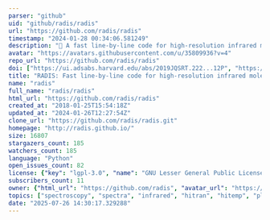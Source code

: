 ```yaml
---
parser: "github"
uid: "github/radis/radis"
url: "https://github.com/radis/radis"
timestamp: "2024-01-28 00:34:06.581249"
description: "🌱 A fast line-by-line code for high-resolution infrared molecular spectra"
avatar: "https://avatars.githubusercontent.com/u/35809936?v=4"
repo_url: "https://github.com/radis/radis"
doi: ["https://ui.adsabs.harvard.edu/abs/2019JQSRT.222...12P", "https://ui.adsabs.harvard.edu/abs/2023ascl.soft12033P/abstract"]
title: "RADIS: Fast line-by-line code for high-resolution infrared molecular spectra"
name: "radis"
full_name: "radis/radis"
html_url: "https://github.com/radis/radis"
created_at: "2018-01-25T15:54:18Z"
updated_at: "2024-01-26T12:27:54Z"
clone_url: "https://github.com/radis/radis.git"
homepage: "http://radis.github.io/"
size: 16807
stargazers_count: 185
watchers_count: 185
language: "Python"
open_issues_count: 82
license: {"key": "lgpl-3.0", "name": "GNU Lesser General Public License v3.0", "spdx_id": "LGPL-3.0", "url": "https://api.github.com/licenses/lgpl-3.0", "node_id": "MDc6TGljZW5zZTEy"}
subscribers_count: 11
owner: {"html_url": "https://github.com/radis", "avatar_url": "https://avatars.githubusercontent.com/u/35809936?v=4", "login": "radis", "type": "Organization"}
topics: ["spectroscopy", "spectra", "infrared", "hitran", "hitemp", "plasma", "plasma-physics", "combustion", "radiation", "astrophysics", "exoplanets", "closember"]
date: "2025-07-26 14:30:17.329288"
---
```

